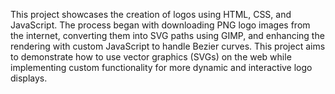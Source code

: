 This project showcases the creation of logos using HTML, CSS, and JavaScript. The process began with downloading PNG logo images from the internet, converting them into SVG paths using GIMP, and enhancing the rendering with custom JavaScript to handle Bezier curves. This project aims to demonstrate how to use vector graphics (SVGs) on the web while implementing custom functionality for more dynamic and interactive logo displays.
